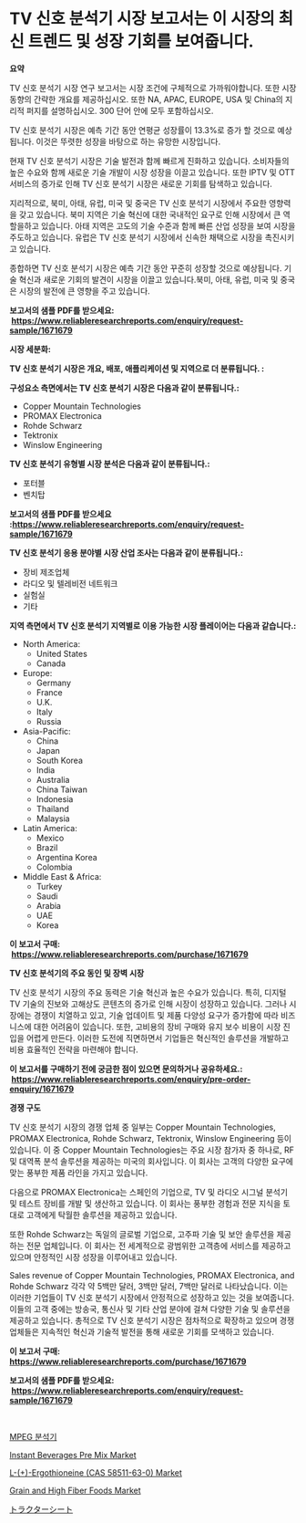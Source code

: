 <p><h1>TV 신호 분석기 시장 보고서는 이 시장의 최신 트렌드 및 성장 기회를 보여줍니다.</h1></p><p><strong>요약</strong></p>
<p><p>TV 신호 분석기 시장 연구 보고서는 시장 조건에 구체적으로 가까워야합니다. 또한 시장 동향의 간략한 개요를 제공하십시오. 또한 NA, APAC, EUROPE, USA 및 China의 지리적 퍼지를 설명하십시오. 300 단어 안에 모두 포함하십시오.</p><p>TV 신호 분석기 시장은 예측 기간 동안 연평균 성장률이 13.3%로 증가 할 것으로 예상됩니다. 이것은 뚜렷한 성장을 바탕으로 하는 유망한 시장입니다.</p><p>현재 TV 신호 분석기 시장은 기술 발전과 함께 빠르게 진화하고 있습니다. 소비자들의 높은 수요와 함께 새로운 기술 개발이 시장 성장을 이끌고 있습니다. 또한 IPTV 및 OTT 서비스의 증가로 인해 TV 신호 분석기 시장은 새로운 기회를 탐색하고 있습니다.</p><p>지리적으로, 북미, 아태, 유럽, 미국 및 중국은 TV 신호 분석기 시장에서 주요한 영향력을 갖고 있습니다. 북미 지역은 기술 혁신에 대한 국내적인 요구로 인해 시장에서 큰 역할을하고 있습니다. 아태 지역은 고도의 기술 수준과 함께 빠른 산업 성장을 보여 시장을 주도하고 있습니다. 유럽은 TV 신호 분석기 시장에서 신속한 채택으로 시장을 촉진시키고 있습니다.</p><p>종합하면 TV 신호 분석기 시장은 예측 기간 동안 꾸준히 성장할 것으로 예상됩니다. 기술 혁신과 새로운 기회의 발견이 시장을 이끌고 있습니다.북미, 아태, 유럽, 미국 및 중국은 시장의 발전에 큰 영향을 주고 있습니다.</p></p>
<p><strong>보고서의 샘플 PDF를 받으세요: &nbsp;<a href="https://www.reliableresearchreports.com/enquiry/request-sample/1671679">https://www.reliableresearchreports.com/enquiry/request-sample/1671679</a></strong></p>
<p><strong>시장 세분화:</strong></p>
<p><strong> TV 신호 분석기 시장은 개요, 배포, 애플리케이션 및 지역으로 더 분류됩니다. :</strong></p>
<p><strong>구성요소 측면에서는 TV 신호 분석기 시장은 다음과 같이 분류됩니다.:</strong></p>
<p><ul><li>Copper Mountain Technologies</li><li>PROMAX Electronica</li><li>Rohde Schwarz</li><li>Tektronix</li><li>Winslow Engineering</li></ul></p>
<p><strong> TV 신호 분석기 유형별 시장 분석은 다음과 같이 분류됩니다.:</strong></p>
<p><ul><li>포터블</li><li>벤치탑</li></ul></p>
<p><strong>보고서의 샘플 PDF를 받으세요 :<a href="https://www.reliableresearchreports.com/enquiry/request-sample/1671679">https://www.reliableresearchreports.com/enquiry/request-sample/1671679</a></strong></p>
<p><strong> TV 신호 분석기 응용 분야별 시장 산업 조사는 다음과 같이 분류됩니다.:</strong></p>
<p><ul><li>장비 제조업체</li><li>라디오 및 텔레비전 네트워크</li><li>실험실</li><li>기타</li></ul></p>
<p><strong>지역 측면에서 TV 신호 분석기 지역별로 이용 가능한 시장 플레이어는 다음과 같습니다.:</strong></p>
<p><ul>
    <li>
        North America:
        <ul>
            <li>United States</li>
            <li>Canada</li>
        </ul>
    </li>
    <li>
        Europe:
        <ul>
            <li>Germany</li>
            <li>France</li>
            <li>U.K.</li>
            <li>Italy</li>
            <li>Russia</li>
        </ul>
    </li>
    <li>
        Asia-Pacific:
        <ul>
            <li>China</li>
            <li>Japan</li>
            <li>South Korea</li>
            <li>India</li>
            <li>Australia</li>
            <li>China Taiwan</li>
            <li>Indonesia</li>
            <li>Thailand</li>
            <li>Malaysia</li>
        </ul>
    </li>
    <li>
        Latin America:
        <ul>
            <li>Mexico</li>
            <li>Brazil</li>
            <li>Argentina Korea</li>
            <li>Colombia</li>
        </ul>
    </li>
    <li>
        Middle East & Africa:
        <ul>
            <li>Turkey</li>
            <li>Saudi</li>
            <li>Arabia</li>
            <li>UAE</li>
            <li>Korea</li>
        </ul>
    </li>
    </ul></p>
<p><strong>이 보고서 구매: &nbsp;<a href="https://www.reliableresearchreports.com/purchase/1671679">https://www.reliableresearchreports.com/purchase/1671679</a></strong></p>
<p><strong>TV 신호 분석기의 주요 동인 및 장벽 시장</strong></p>
<p><p>TV 신호 분석기 시장의 주요 동력은 기술 혁신과 높은 수요가 있습니다. 특히, 디지털 TV 기술의 진보와 고해상도 콘텐츠의 증가로 인해 시장이 성장하고 있습니다. 그러나 시장에는 경쟁이 치열하고 있고, 기술 업데이트 및 제품 다양성 요구가 증가함에 따라 비즈니스에 대한 어려움이 있습니다. 또한, 고비용의 장비 구매와 유지 보수 비용이 시장 진입을 어렵게 만든다. 이러한 도전에 직면하면서 기업들은 혁신적인 솔루션을 개발하고 비용 효율적인 전략을 마련해야 합니다.</p></p>
<p><strong>이 보고서를 구매하기 전에 궁금한 점이 있으면 문의하거나 공유하세요.: &nbsp;<a href="https://www.reliableresearchreports.com/enquiry/pre-order-enquiry/1671679">https://www.reliableresearchreports.com/enquiry/pre-order-enquiry/1671679</a></strong></p>
<p><strong>경쟁 구도</strong></p>
<p><p>TV 신호 분석기 시장의 경쟁 업체 중 일부는 Copper Mountain Technologies, PROMAX Electronica, Rohde Schwarz, Tektronix, Winslow Engineering 등이 있습니다. 이 중 Copper Mountain Technologies는 주요 시장 참가자 중 하나로, RF 및 대역폭 분석 솔루션을 제공하는 미국의 회사입니다. 이 회사는 고객의 다양한 요구에 맞는 풍부한 제품 라인을 가지고 있습니다.</p><p>다음으로 PROMAX Electronica는 스페인의 기업으로, TV 및 라디오 시그널 분석기 및 테스트 장비를 개발 및 생산하고 있습니다. 이 회사는 풍부한 경험과 전문 지식을 토대로 고객에게 탁월한 솔루션을 제공하고 있습니다.</p><p>또한 Rohde Schwarz는 독일의 글로벌 기업으로, 고주파 기술 및 보안 솔루션을 제공하는 전문 업체입니다. 이 회사는 전 세계적으로 광범위한 고객층에 서비스를 제공하고 있으며 안정적인 시장 성장을 이루어내고 있습니다.</p><p>Sales revenue of Copper Mountain Technologies, PROMAX Electronica, and Rohde Schwarz 각각 약 5백만 달러, 3백만 달러, 7백만 달러로 나타났습니다. 이는 이러한 기업들이 TV 신호 분석기 시장에서 안정적으로 성장하고 있는 것을 보여줍니다. 이들의 고객 중에는 방송국, 통신사 및 기타 산업 분야에 걸쳐 다양한 기술 및 솔루션을 제공하고 있습니다. 총적으로 TV 신호 분석기 시장은 점차적으로 확장하고 있으며 경쟁 업체들은 지속적인 혁신과 기술적 발전을 통해 새로운 기회를 모색하고 있습니다.</p></p>
<p><strong>이 보고서 구매: &nbsp; <a href="https://www.reliableresearchreports.com/purchase/1671679">https://www.reliableresearchreports.com/purchase/1671679</a></strong></p>
<p><strong>보고서의 샘플 PDF를 받으세요: &nbsp;<a href="https://www.reliableresearchreports.com/enquiry/request-sample/1671679">https://www.reliableresearchreports.com/enquiry/request-sample/1671679</a></strong><strong></strong></p>
<p>&nbsp;</p>
<p><p><a href="https://github.com/vsnao330707/Market-Research-Report-List-1/blob/main/76811462219.md">MPEG 분석기</a></p><p><a href="https://issuu.com/reportprime-2/docs/instant-beverages-pre-mix-market-size-2030.pptx">Instant Beverages Pre Mix Market</a></p><p><a href="https://github.com/luckyshygirl/Market-Research-Report-List-3/blob/main/l-ergothioneine-cas-58511-63-0-market.md">L-(+)-Ergothioneine (CAS 58511-63-0) Market</a></p><p><a href="https://issuu.com/reportprime-2/docs/grain-and-high-fiber-foods-market-size-2030.pptx">Grain and High Fiber Foods Market</a></p><p><a href="https://github.com/zjkmgcs938405/Market-Research-Report-List-1/blob/main/99370152647.md">トラクターシート</a></p></p>